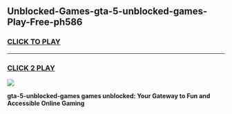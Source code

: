 
## Unblocked-Games-gta-5-unblocked-games-Play-Free-ph586
<h3>
<a href="https://premium76.site?title=gta-5-unblocked-games&ref=18A1">CLICK TO PLAY</a></h3>
<hr>

<h3>
<a href="https://premium76.site?title=gta-5-unblocked-games&ref=18A1">CLICK 2 PLAY</a>
  
</h3>

<a href="https://premium76.site?title=gta-5-unblocked-games&ref=18A1"><img src="https://clearcache.store/games.png"></a>


**gta-5-unblocked-games games unblocked: Your Gateway to Fun and Accessible Online Gaming**
